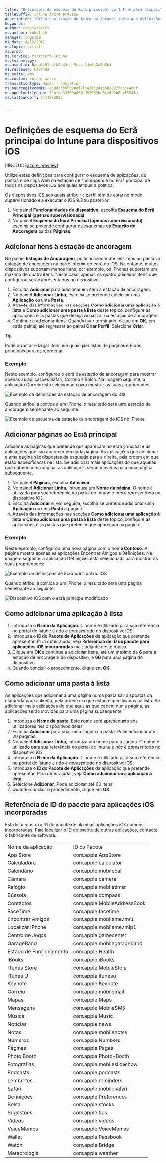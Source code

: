 ```yaml
---
title: "Definições de esquema do Ecrã principal do Intune para dispositivos iOS"
titleSuffix: Intune Azure preview
description: "Pré-visualização do Azure no Intune: saiba que definições pode utilizar para personalizar o ecrã principal e a estação de ancoragem em dispositivos iOS."
keywords: 
author: robstackmsft
ms.author: robstack
manager: angrobe
ms.date: 4/12/2017
ms.topic: article
ms.prod: 
ms.service: microsoft-intune
ms.technology: 
ms.assetid: 6aba4491-afb9-43cd-9ccc-14e6a2a5a3b1
ms.reviewer: karanda
ms.suite: ems
ms.custom: intune-azure
translationtype: Human Translation
ms.sourcegitcommit: e5dd7cb5b320df7f443b52a1b502027fa3c4acaf
ms.openlocfilehash: 72bfde93389a060ed52062be0f2692b8bc35543a
ms.lasthandoff: 04/19/2017


---
```


# <a name="intune-home-screen-layout-settings-for-ios-devices"></a>Definições de esquema do Ecrã principal do Intune para dispositivos iOS

[!INCLUDE[azure_preview](../includes/azure_preview.md)]

Utilize estas definições para configurar o esquema de aplicações, de pastas e de clips Web na estação de ancoragem e no Ecrã principal de todos os dispositivos iOS aos quais atribuir a política.

Os dispositivos iOS aos quais atribuir o perfil têm de estar no modo supervisionado e a executar o iOS 9.3 ou posterior.

1. No painel **Funcionalidades do dispositivo**, escolha **Esquema do Ecrã Principal (apenas supervisionado)**.
2. No painel **Esquema do Ecrã Principal (apenas supervisionado)**, escolha se pretende configurar os esquemas da **Estação de Ancoragem** ou das **Páginas**.

## <a name="add-items-to-the-dock"></a>Adicionar itens à estação de ancoragem

No painel **Estação de Ancoragem**, pode adicionar até seis itens ou pastas à estação de ancoragem na parte inferior do ecrã do iOS. No entanto, muitos dispositivos suportam menos itens, por exemplo, os iPhones suportam um máximo de quatro itens. Neste caso, apenas os quatro primeiros itens que configurou serão apresentados no dispositivo.

1. Escolha **Adicionar** para adicionar um item à estação de ancoragem.
2. No painel **Adicionar Linha**, escolha se pretende adicionar uma **Aplicação** ou uma **Pasta**.
3. Através das informações nas secções **Como adicionar uma aplicação à lista** e **Como adicionar uma pasta à lista** deste tópico, configure as aplicações e as pastas que deseja visualizar na estação de ancoragem.
4. Continue a adicionar itens. Quando tiver terminado, clique em **OK**, em cada painel, até regressar ao painel **Criar Perfil**. Selecione **Criar**.

>[!TIP]
> Pode arrastar e largar itens em quaisquer listas de páginas e Ecrãs principais para os reordenar. 

### <a name="example"></a>Exemplo

Neste exemplo, configurou o ecrã da estação de ancoragem para mostrar apenas as aplicações Safari, Correio e Bolsa. Na imagem seguinte, a aplicação Correio está selecionada para mostrar as suas propriedades:

![Exemplo de definições da estação de ancoragem do iOS](http://i.imgur.com/FfFiUcP.png)

Quando atribui a política a um iPhone, o resultado será uma estação de ancoragem semelhante ao seguinte:

![Exemplo de esquema da estação de ancoragem do iOS no iPhone](http://i.imgur.com/bAgCe8F.png)

## <a name="add-home-screen-pages"></a>Adicionar páginas ao Ecrã principal

Adicione as páginas que pretende que apareçam no ecrã principal e as aplicações que irão aparecer em cada página. As aplicações que adicionar a uma página são dispostas da esquerda para a direita, pela ordem em que estão especificadas na lista. Se adicionar mais aplicações do que aquelas que cabem numa página, as aplicações serão movidas para uma página subsequente.


1. No painel **Páginas**, escolha **Adicionar**.
2. No painel **Adicionar Linha**, introduza um **Nome da página**. O nome é utilizado para sua referência no portal do Intune e *não é apresentado* no dispositivo iOS.
3. Escolha **Adicionar** e, em seguida, escolha se pretende adicionar uma **Aplicação** ou uma **Pasta** à página.
4. Através das informações nas secções **Como adicionar uma aplicação à lista** e **Como adicionar uma pasta à lista** deste tópico, configure as aplicações e as pastas que pretende que apareçam na página.

### <a name="example"></a>Exemplo

Neste exemplo, configurou uma nova página com o nome **Contoso**. A página mostra apenas as aplicações Encontrar Amigos e Definições. Na imagem seguinte, a aplicação Definições está selecionada para mostrar as suas propriedades:

![Exemplo de definições de Ecrã principal do iOS](http://i.imgur.com/Jc2OxyX.png)

Quando atribui a política a um iPhone, o resultado será uma página semelhante ao seguinte:

![Dispositivo iOS com o ecrã principal modificado](http://i.imgur.com/Bd37PHa.png)

## <a name="how-to-add-an-app-to-the-list"></a>Como adicionar uma aplicação à lista

1. Introduza o **Nome da Aplicação**. O nome é utilizado para sua referência no portal do Intune e *não é apresentado* no dispositivo iOS.
2. Introduza o **ID do Pacote de Aplicações** da aplicação que pretende apresentar. Para obter ajuda, veja **Referência de ID do pacote para aplicações iOS incorporadas** mais adiante neste tópico.
3. Clique em **OK** e continue a adicionar itens, até um máximo de **6** para a estação de ancoragem do dispositivo, e **60** para uma página do dispositivo.
4. Quando concluir o procedimento, clique em **OK**.

## <a name="how-to-add-a-folder-to-the-list"></a>Como adicionar uma pasta à lista

As aplicações que adicionar a uma página numa pasta são dispostas da esquerda para a direita, pela ordem em que estão especificadas na lista. Se adicionar mais aplicações do que aquelas que cabem numa página, as aplicações serão movidas para uma página subsequente.

1. Introduza o **Nome da pasta**. Este nome será apresentado aos utilizadores nos dispositivos deles.
2. Escolha **Adicionar** para criar uma página na pasta. Pode adicionar até 20 páginas.
3. No painel **Adicionar Linha**, introduza um nome para a página. O nome é utilizado para sua referência no portal do Intune e *não é apresentado* no dispositivo iOS.
3. Introduza o **Nome da Aplicação**. O nome é utilizado para sua referência no portal do Intune e *não é apresentado* no dispositivo iOS.
2. Introduza o **ID do Pacote de Aplicações** da aplicação que pretende apresentar. Para obter ajuda , veja **Como adicionar uma aplicação à lista**.
3. Selecione **Adicionar**. Pode adicionar até 60 itens.
4. Quando concluir o procedimento, clique em **OK**.


## <a name="bundle-id-reference-for-built-in-ios-apps"></a>Referência de ID do pacote para aplicações iOS incorporadas

Esta lista mostra o ID do pacote de algumas aplicações iOS comuns incorporadas. Para localizar o ID do pacote de outras aplicações, contacte o fabricante de software. 

|||
|-|-|
|Nome da aplicação|ID do Pacote|
|App Store|com.apple.AppStore|
|Calculadora|com.apple.calculator|
|Calendário|com.apple.mobilecal|
|Câmara|com.apple.camera|
|Relógio|com.apple.mobiletimer|
|Bússola|com.apple.compass|
|Contactos|com.apple.MobileAddressBook|
|FaceTime|com.apple.facetime|
|Encontrar Amigos|com.apple.mobileme.fmf1|
|Localizar iPhone|com.apple.mobileme.fmip1|
|Centro de Jogos|com.apple.gamecenter|
|GarageBand|com.apple.mobilegarageband|
|Estado de Funcionamento|com.apple.Health|
|iBooks|com.apple.iBooks|
|iTunes Store|com.apple.MobileStore|
|iTunes U|com.apple.itunesu|
|Keynote|com.apple.Keynote|
|Correio|com.apple.mobilemail|
|Mapas|com.apple.Maps|
|Mensagens|com.apple.MobileSMS|
|Música|com.apple.Music|
|Notícias|com.apple.news|
|Notas|com.apple.mobilenotes|
|Números|com.apple.Numbers|
|Páginas|com.apple.Pages|
|Photo Booth|com.apple.Photo-Booth|
|Fotografias|com.apple.mobileslideshow|
|Podcasts|com.apple.podcasts|
|Lembretes|com.apple.reminders|
|Safari|com.apple.mobilesafari|
|Definições|com.apple.Preferences|
|Bolsa|com.apple.stocks|
|Sugestões|com.apple.tips|
|Vídeos|com.apple.videos|
|VoiceMemos|com.apple.VoiceMemos|
|Wallet|com.apple.Passbook|
|Watch|com.apple.Bridge|
|Meteorologia|com.apple.weather|


